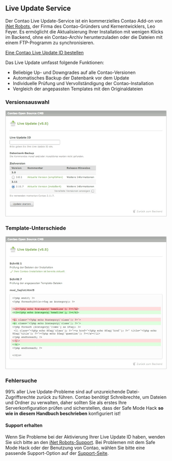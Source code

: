 ## Live Update Service

Der Contao Live Update-Service ist ein kommerzielles Contao Add-on von [iNet
Robots][4], der Firma des Contao-Gründers und Kernentwicklers, Leo Feyer. Es
ermöglicht die Aktualisierung Ihrer Installation mit wenigen Klicks im Backend,
ohne ein Contao-Archiv herunterzuladen oder die Dateien mit einem FTP-Programm
zu synchronisieren.

[Eine Contao Live Update ID bestellen][5]

Das Live Update umfasst folgende Funktionen:

* Beliebige Up- und Downgrades auf alle Contao-Versionen
* Automatisches Backup der Datenbank vor dem Update
* Individuelle Prüfung und Vervollständigung der Contao-Installation
* Vergleich der angepassten Templates mit den Originaldateien


### Versionsauswahl

![](images/live-update-1.jpg?raw=true)


### Template-Unterschiede

![](images/live-update-2.jpg?raw=true)


### Fehlersuche

99% aller Live Update-Probleme sind auf unzureichende Datei-Zugriffsrechte
zurück zu führen. Contao benötigt Schreibrechte, um Dateien und Ordner zu
verwalten, daher sollten Sie als erstes Ihre Serverkonfiguration prüfen und
sicherstellen, dass der Safe Mode Hack **so wie in diesem Handbuch beschrieben** konfiguriert ist!


#### Support erhalten

Wenn Sie Probleme bei der Aktivierung Ihrer Live Update ID haben, wenden Sie
sich bitte an den [iNet Robots-Support][6]. Bei Problemen mit dem Safe Mode Hack
oder der Benutzung von Contao, wählen Sie bitte eine passende Support-Option auf
der [Support-Seite][7].


[4]: http://www.inetrobots.com
[5]: https://update.contao.org/
[6]: https://update.contao.org/de/support.html
[7]: https://contao.org/de/support.html